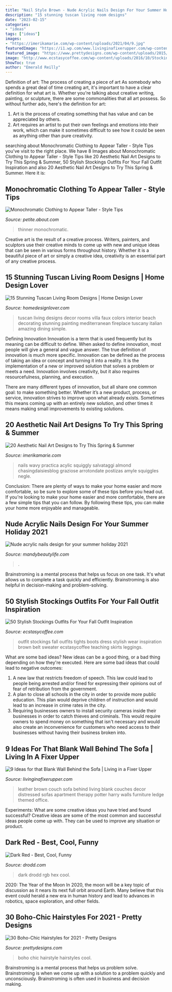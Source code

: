 ```yaml
---
title: "Nail Style Brown - Nude Acrylic Nails Design For Your Summer Holiday 2021"
description: "15 stunning tuscan living room designs"
date: "2023-02-15"
categories:
- "ideas"
tags: ["ideas"]
images:
- "https://imerikamarie.com/wp-content/uploads/2021/04/9.jpg"
featuredImage: "https://i1.wp.com/www.livinginafixerupper.com/wp-content/uploads/2015/01/apttherapy-bdnbatten.jpg?resize=480%2C640"
featured_image: "https://www.prettydesigns.com/wp-content/uploads/2015/09/Cool-Boho-Chic-Hairstyle.jpg"
image: "http://www.ecstasycoffee.com/wp-content/uploads/2016/10/Stockings-Outfit-9.jpg"
ShowToc: true
author: "Emerald Reilly"
---
```



Definition of art: The process of creating a piece of art
As somebody who spends a great deal of time creating art, it's important to have a clear definition for what art is. Whether you're talking about creative writing, painting, or sculpture, there are some commonalities that all art possess. So without further ado, here's the definition for art: 
1. Art is the process of creating something that has value and can be appreciated by others.
2. Art requires an artist to put their own feelings and emotions into their work, which can make it sometimes difficult to see how it could be seen as anything other than pure creativity.

	

		
searching about Monochromatic Clothing to Appear Taller - Style Tips you've visit to the right place. We have 8 Images about Monochromatic Clothing to Appear Taller - Style Tips like 20 Aesthetic Nail Art Designs to Try This Spring &amp; Summer, 50 Stylish Stockings Outfits For Your Fall Outfit Inspiration and also 20 Aesthetic Nail Art Designs to Try This Spring &amp; Summer. Here it is:
		
    
## Monochromatic Clothing To Appear Taller - Style Tips

<img loading=lazy src="https://fthmb.tqn.com/cFRCxHm4K1hDxXfd6paQmF8cYV8=/2000x3000/filters:fill(auto,1)/84949168-57c78f743df78c71b66a7288.jpg" onerror="this.onerror=null;this.src='https://tse1.mm.bing.net/th?id=OIP.AUOdq9oDT75MNdaP2Esh7wHaLH&amp;pid=15.1';" alt="Monochromatic Clothing to Appear Taller - Style Tips">

_Source: petite.about.com_

>thinner monochromatic. 

	

Creative art is the result of a creative process. Writers, painters, and sculptors use their creative minds to come up with new and unique ideas that can be seen in various forms throughout history. Whether it is a beautiful piece of art or simply a creative idea, creativity is an essential part of any creative process.

    
## 15 Stunning Tuscan Living Room Designs | Home Design Lover

<img loading=lazy src="https://homedesignlover.com/wp-content/uploads/2013/08/2-Beach-Villa.jpg" onerror="this.onerror=null;this.src='https://tse3.mm.bing.net/th?id=OIP.pKwIYa1Udpr7qc8q4ZGeOAHaFf&amp;pid=15.1';" alt="15 Stunning Tuscan Living Room Designs | Home Design Lover">

_Source: homedesignlover.com_

>tuscan living designs decor rooms villa faux colors interior beach decorating stunning painting mediterranean fireplace tuscany italian amazing dining simple. 

	

Defining Innovation
Innovation is a term that is used frequently but its meaning can be difficult to define. When asked to define innovation, most people will give a general and vague answer. The true definition of innovation is much more specific.
Innovation can be defined as the process of taking an idea or concept and turning it into a reality. It is the implementation of a new or improved solution that solves a problem or meets a need. Innovation involves creativity, but it also requires resourcefulness, planning, and execution.

There are many different types of innovation, but all share one common goal: to make something better. Whether it’s a new product, process, or service, innovation strives to improve upon what already exists. Sometimes this means coming up with an entirely new solution, and other times it means making small improvements to existing solutions.

    
## 20 Aesthetic Nail Art Designs To Try This Spring &amp; Summer

<img loading=lazy src="https://imerikamarie.com/wp-content/uploads/2021/04/9.jpg" onerror="this.onerror=null;this.src='https://tse3.mm.bing.net/th?id=OIP.KHJX-TI6rGIm9m_0p3_uywHaLH&amp;pid=15.1';" alt="20 Aesthetic Nail Art Designs to Try This Spring &amp; Summer">

_Source: imerikamarie.com_

>nails wavy practica acylic squiggly salvataggi almond chasingdaisiesblog graziose arrotondate postizas amyle squiggles negle. 

	

Conclusion: There are plenty of ways to make your home easier and more comfortable, so be sure to explore some of these tips before you head out.
If you're looking to make your home easier and more comfortable, there are a few simple tips that you can follow. By following these tips, you can make your home more enjoyable and manageable.

    
## Nude Acrylic Nails Design For Your Summer Holiday 2021

<img loading=lazy src="https://mandybeautylife.com/wp-content/uploads/2021/06/16-3.jpg" onerror="this.onerror=null;this.src='https://tse2.mm.bing.net/th?id=OIP.03fq7-OWxxAe6-j57UmNDgHaLH&amp;pid=15.1';" alt="Nude acrylic nails design for your summer holiday 2021">

_Source: mandybeautylife.com_

>. 

	

Brainstroming is a mental process that helps us focus on one task. It's what allows us to complete a task quickly and efficiently. Brainstroming is also helpful in decision-making and problem-solving.

    
## 50 Stylish Stockings Outfits For Your Fall Outfit Inspiration

<img loading=lazy src="http://www.ecstasycoffee.com/wp-content/uploads/2016/10/Stockings-Outfit-9.jpg" onerror="this.onerror=null;this.src='https://tse4.mm.bing.net/th?id=OIP.SSe2gi4X4dvNS0MxTlyUCgHaLJ&amp;pid=15.1';" alt="50 Stylish Stockings Outfits For Your Fall Outfit Inspiration">

_Source: ecstasycoffee.com_

>outfit stockings fall outfits tights boots dress stylish wear inspiration brown belt sweater ecstasycoffee teaching skirts leggings. 

	

What are some bad ideas?
New ideas can be a good thing, or a bad thing depending on how they're executed. Here are some bad ideas that could lead to negative outcomes: 
1. A new law that restricts freedom of speech. This law could lead to people being arrested and/or fined for expressing their opinions out of fear of retribution from the government. 
2. A plan to close all schools in the city in order to provide more public education. This plan would deprive children of instruction and would lead to an increase in crime rates in the city. 
3. Requiring businesses owners to install security cameras inside their businesses in order to catch thieves and criminals. This would require owners to spend money on something that isn't necessary and would also create an inconvenience for customers who need access to their businesses without having their business broken into. 

    
## 9 Ideas For That Blank Wall Behind The Sofa | Living In A Fixer Upper

<img loading=lazy src="https://i1.wp.com/www.livinginafixerupper.com/wp-content/uploads/2015/01/apttherapy-bdnbatten.jpg?resize=480%2C640" onerror="this.onerror=null;this.src='https://tse4.mm.bing.net/th?id=OIP.AxWwQDhgy6wg5IeXD-2-_wHaJ4&amp;pid=15.1';" alt="9 Ideas for that Blank Wall Behind the Sofa | Living in a Fixer Upper">

_Source: livinginafixerupper.com_

>leather brown couch sofa behind living blank couches decor distressed sofas apartment therapy potter harry walls furniture ledge themed office. 

	

Experiments: What are some creative ideas you have tried and found successful?
Creative ideas are some of the most common and successful ideas people come up with. They can be used to improve any situation or product.

    
## Dark Red - Best, Cool, Funny

<img loading=lazy src="https://www.drodd.com/images16/dark-red3.jpg" onerror="this.onerror=null;this.src='https://tse4.mm.bing.net/th?id=OIP.xhKWfzQds9jEAxTwHDygWQHaHD&amp;pid=15.1';" alt="Dark Red - Best, Cool, Funny">

_Source: drodd.com_

>dark drodd rgb hex cool. 

	

2020: The Year of the Moon
In 2020, the moon will be a key topic of discussion as it nears its next full orbit around Earth. Many believe that this event could herald a new era in human history and lead to advances in robotics, space exploration, and other fields.

    
## 30 Boho-Chic Hairstyles For 2021 - Pretty Designs

<img loading=lazy src="https://www.prettydesigns.com/wp-content/uploads/2015/09/Cool-Boho-Chic-Hairstyle.jpg" onerror="this.onerror=null;this.src='https://tse1.mm.bing.net/th?id=OIP.Zao1nHO9nwegR0oXka2ZpgHaLH&amp;pid=15.1';" alt="30 Boho-Chic Hairstyles for 2021 - Pretty Designs">

_Source: prettydesigns.com_

>boho chic hairstyle hairstyles cool. 

	

Brainstroming is a mental process that helps us problem solve. Brainstroming is when we come up with a solution to a problem quickly and unconsciously. Brainstroming is often used in business and decision making.

